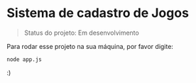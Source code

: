 <h1>Sistema de cadastro de Jogos</h1>

> Status do projeto: Em desenvolvimento

Para rodar esse projeto na sua máquina, por favor digite:

```
node app.js
```
:)